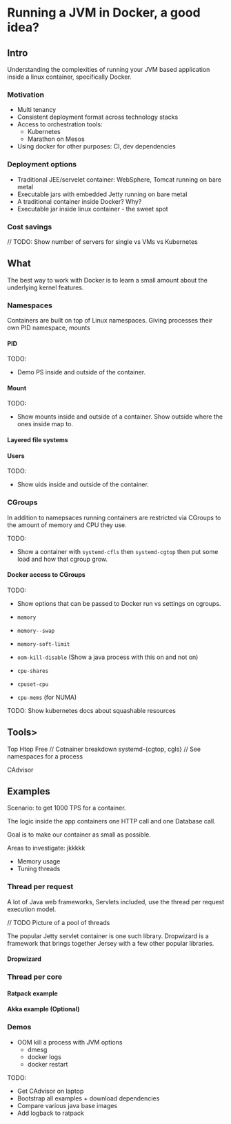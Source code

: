 # Running a JVM in Docker, a good idea?

## Intro

Understanding the complexities of running your JVM based application inside a
linux container, specifically Docker.

### Motivation

* Multi tenancy
* Consistent deployment format across technology stacks
* Access to orchestration tools:
  * Kubernetes
  * Marathon on Mesos
* Using docker for other purposes: CI, dev dependencies

### Deployment options

* Traditional JEE/servelet container: WebSphere, Tomcat running on bare metal
* Executable jars with embedded Jetty running on bare metal
* A traditional container inside Docker? Why?
* Executable jar inside linux container - the sweet spot


### Cost savings

// TODO: Show number of servers for single vs VMs vs Kubernetes

## What

The best way to work with Docker is to learn a small amount about the underlying 
kernel features.

### Namespaces

Containers are built on top of Linux namespaces. Giving processes their own PID
namespace, mounts 

#### PID

TODO: 
* Demo PS inside and outside of the container.

#### Mount

TODO: 
* Show mounts inside and outside of a container. Show outside where the ones
inside map to.

#### Layered file systems

#### Users

TODO:
* Show uids inside and outside of the container.

### CGroups

In addition to namepsaces running containers are restricted via CGroups to the
amount of memory and CPU they use.

TODO: 
* Show a container with `systemd-cfls` then `systemd-cgtop` then put some
load and how that cgroup grow.

#### Docker access to CGroups

TODO: 
* Show options that can be passed to Docker run vs settings on cgroups.

* `memory`
* `memory--swap`
* `memory-soft-limit`
* `oom-kill-disable` (Show a java process with this on and not on)

* `cpu-shares`
* `cpuset-cpu`
* `cpu-mems` (for NUMA)

TODO: Show kubernetes docs about squashable resources


## Tools>

Top
Htop
Free
// Cotnainer breakdown
systemd-{cgtop, cgls}
// See namespaces for a process

CAdvisor

## Examples

Scenario: to get 1000 TPS for a container.

The logic inside the app containers one HTTP call and one Database call.

Goal is to make our container as small as possible.

Areas to investigate:
jkkkkk
* Memory usage
* Tuning threads


### Thread per request

A lot of Java web frameworks, Servlets included, use the thread per request execution model.

// TODO Picture of a pool of threads

The popular Jetty servlet container is one such library. Dropwizard is a framework
that brings together Jersey with a few other popular libraries.

#### Dropwizard

### Thread per core

#### Ratpack example

#### Akka example (Optional)

### Demos

* OOM kill a process with JVM options
  * dmesg
  * docker logs
  * docker restart



TODO:
* Get CAdvisor on laptop
* Bootstrap all examples + download dependencies
* Compare various java base images
* Add logback to ratpack
